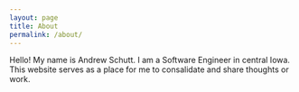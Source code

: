 ```yaml
---
layout: page
title: About
permalink: /about/
---
```


Hello! My name is Andrew Schutt. I am a Software Engineer in central Iowa. This website serves as a place for me to consalidate and share thoughts or work.
